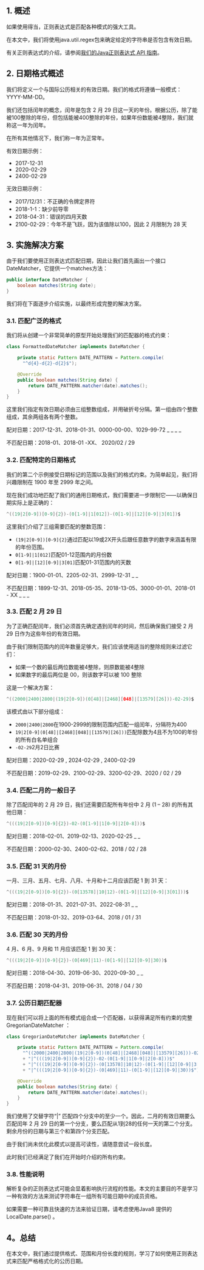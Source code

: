 ## 1. 概述

如果使用得当，正则表达式是匹配各种模式的强大工具。

在本文中，我们将使用java.util.regex包来确定给定的字符串是否包含有效日期。

有关正则表达式的介绍，请参阅[我们的Java正则表达式 API 指南](https://www.baeldung.com/regular-expressions-java)。

## 2. 日期格式概述

我们将定义一个与国际公历相关的有效日期。我们的格式将遵循一般模式：YYYY-MM-DD。

我们还包括闰年的概念，闰年是包含 2 月 29 日这一天的年份。根据公历，除了能被100整除的年份，但包括能被400整除的年份，如果年份数能被4整除，我们就称这一年为闰年。

在所有其他情况下，我们称一年为正常年。

有效日期示例：

-   2017-12-31
-   2020-02-29
-   2400-02-29

无效日期示例：

-   2017/12/31：不正确的令牌定界符
-   2018-1-1：缺少前导零
-   2018-04-31：错误的四月天数
-   2100-02-29：今年不是飞跃，因为该值除以100，因此 2 月限制为 28 天

## 3. 实施解决方案

由于我们要使用正则表达式匹配日期，因此让我们首先画出一个接口DateMatcher，它提供一个matches方法：

```java
public interface DateMatcher {
    boolean matches(String date);
}
```

我们将在下面逐步介绍实施，以最终形成完整的解决方案。

### 3.1. 匹配广泛的格式

我们将从创建一个非常简单的原型开始处理我们的匹配器的格式约束：

```java
class FormattedDateMatcher implements DateMatcher {

    private static Pattern DATE_PATTERN = Pattern.compile(
      "^d{4}-d{2}-d{2}$");

    @Override
    public boolean matches(String date) {
        return DATE_PATTERN.matcher(date).matches();
    }
}
```

这里我们指定有效日期必须由三组整数组成，并用破折号分隔。第一组由四个整数组成，其余两组各有两个整数。

配对日期：2017-12-31、2018-01-31、0000-00-00、1029-99-72 _ _ _ _

不匹配日期：2018-01、2018-01 -XX、 2020/02 / 29

### 3.2. 匹配特定的日期格式

我们的第二个示例接受日期标记的范围以及我们的格式约束。为简单起见，我们将兴趣限制在 1900 年至 2999 年之间。

现在我们成功地匹配了我们的通用日期格式，我们需要进一步限制它——以确保日期实际上是正确的：

```java
^((19|2[0-9])[0-9]{2})-(0[1-9]|1[012])-(0[1-9]|[12][0-9]|3[01])$
```

这里我们介绍了三组需要匹配的整数范围：

-   `(19|2[0-9])[0-9]{2}`通过匹配以19或2X开头后跟任意数字的数字来涵盖有限的年份范围。
-   `0[1-9]|1[012]`匹配01-12范围内的月份数
-   `0[1-9]|[12][0-9]|3[01]`匹配01-31范围内的天数

配对日期：1900-01-01、2205-02-31、2999-12-31 _ _

不匹配日期：1899-12-31、2018-05-35、2018-13-05、3000-01-01、2018-01 - XX _ _ _

### 3.3. 匹配 2 月 29 日

为了正确匹配闰年，我们必须首先确定遇到闰年的时间，然后确保我们接受 2 月 29 日作为这些年份的有效日期。

由于我们限制范围内的闰年数量足够大，我们应该使用适当的整除规则来过滤它们：

-   如果一个数的最后两位数能被4整除，则原数能被4整除
-   如果数字的最后两位是 00，则该数字可以被 100 整除

这是一个解决方案：

```java
^((2000|2400|2800|(19|2[0-9])(0[48]|[2468][048]|[13579][26]))-02-29)$
```

该模式由以下部分组成：

-   `2000|2400|2800`在1900-2999的限制范围内匹配一组闰年，分隔符为400
-   `19|2[0-9](0[48]|[2468][048]|[13579][26]))`匹配除数为4且不为100的年份的所有白名单组合
-   `-02-29`2月2日比赛

配对日期：2020-02-29 , 2024-02-29 , 2400-02-29

不匹配日期：2019-02-29、2100-02-29、3200-02-29、2020 / 02 / 29

### 3.4. 匹配二月的一般日子

除了匹配闰年的 2 月 29 日，我们还需要匹配所有年份中 2 月 (1 – 28) 的所有其他日期：

```java
^(((19|2[0-9])[0-9]{2})-02-(0[1-9]|1[0-9]|2[0-8]))$
```

配对日期：2018-02-01、2019-02-13、2020-02-25 _ _

不匹配日期：2000-02-30、2400-02-62、2018 / 02 / 28

### 3.5. 匹配 31 天的月份

一月、三月、五月、七月、八月、十月和十二月应该匹配 1 到 31 天：

```java
^(((19|2[0-9])[0-9]{2})-(0[13578]|10|12)-(0[1-9]|[12][0-9]|3[01]))$
```

配对日期：2018-01-31、2021-07-31、2022-08-31 _ _

不匹配日期：2018-01-32、2019-03-64、2018 / 01 / 31

### 3.6. 匹配 30 天的月份

4 月、6 月、9 月和 11 月应该匹配 1 到 30 天：

```java
^(((19|2[0-9])[0-9]{2})-(0[469]|11)-(0[1-9]|[12][0-9]|30))$
```

配对日期：2018-04-30、2019-06-30、2020-09-30 _ _

不匹配日期：2018-04-31、2019-06-31、2018 / 04 / 30

### 3.7. 公历日期匹配器

现在我们可以将上面的所有模式组合成一个匹配器，以获得满足所有约束的完整GregorianDateMatcher ：

```java
class GregorianDateMatcher implements DateMatcher {

    private static Pattern DATE_PATTERN = Pattern.compile(
      "^((2000|2400|2800|(19|2[0-9])(0[48]|[2468][048]|[13579][26]))-02-29)$" 
      + "|^(((19|2[0-9])[0-9]{2})-02-(0[1-9]|1[0-9]|2[0-8]))$"
      + "|^(((19|2[0-9])[0-9]{2})-(0[13578]|10|12)-(0[1-9]|[12][0-9]|3[01]))$" 
      + "|^(((19|2[0-9])[0-9]{2})-(0[469]|11)-(0[1-9]|[12][0-9]|30))$");

    @Override
    public boolean matches(String date) {
        return DATE_PATTERN.matcher(date).matches();
    }
}
```

我们使用了交替字符“|” 匹配四个分支中的至少一个。因此，二月的有效日期要么匹配闰年 2 月 29 日的第一个分支，要么匹配从1到28的任何一天的第二个分支。剩余月份的日期与第三个和第四个分支匹配。

由于我们尚未优化此模式以提高可读性，请随意尝试一段长度。

此时我们已经满足了我们在开始时介绍的所有约束。

### 3.8. 性能说明

解析复杂的正则表达式可能会显着影响执行流程的性能。本文的主要目的不是学习一种有效的方法来测试字符串在一组所有可能日期中的成员资格。

如果需要一种可靠且快速的方法来验证日期，请考虑使用Java8 提供的LocalDate.parse() 。

## 4。总结

在本文中，我们通过提供格式、范围和月份长度的规则，学习了如何使用正则表达式来匹配严格格式化的公历日期。